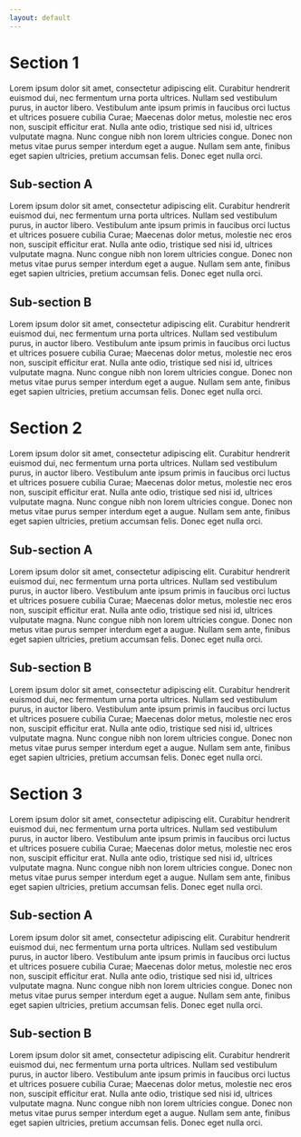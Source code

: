 ```yaml
---
layout: default
---
```

<h1 id="1">Section 1</h1>
<p>Lorem ipsum dolor sit amet, consectetur adipiscing elit. Curabitur hendrerit euismod dui, nec fermentum urna porta ultrices. Nullam sed vestibulum purus, in auctor libero. Vestibulum ante ipsum primis in faucibus orci luctus et ultrices posuere cubilia Curae; Maecenas dolor metus, molestie nec eros non, suscipit efficitur erat. Nulla ante odio, tristique sed nisi id, ultrices vulputate magna. Nunc congue nibh non lorem ultricies congue. Donec non metus vitae purus semper interdum eget a augue. Nullam sem ante, finibus eget sapien ultricies, pretium accumsan felis. Donec eget nulla orci.</p>
<h2 id="1.A">Sub-section A</h2>
<p>Lorem ipsum dolor sit amet, consectetur adipiscing elit. Curabitur hendrerit euismod dui, nec fermentum urna porta ultrices. Nullam sed vestibulum purus, in auctor libero. Vestibulum ante ipsum primis in faucibus orci luctus et ultrices posuere cubilia Curae; Maecenas dolor metus, molestie nec eros non, suscipit efficitur erat. Nulla ante odio, tristique sed nisi id, ultrices vulputate magna. Nunc congue nibh non lorem ultricies congue. Donec non metus vitae purus semper interdum eget a augue. Nullam sem ante, finibus eget sapien ultricies, pretium accumsan felis. Donec eget nulla orci.</p>
<h2 id="1.B">Sub-section B</h2>
<p>Lorem ipsum dolor sit amet, consectetur adipiscing elit. Curabitur hendrerit euismod dui, nec fermentum urna porta ultrices. Nullam sed vestibulum purus, in auctor libero. Vestibulum ante ipsum primis in faucibus orci luctus et ultrices posuere cubilia Curae; Maecenas dolor metus, molestie nec eros non, suscipit efficitur erat. Nulla ante odio, tristique sed nisi id, ultrices vulputate magna. Nunc congue nibh non lorem ultricies congue. Donec non metus vitae purus semper interdum eget a augue. Nullam sem ante, finibus eget sapien ultricies, pretium accumsan felis. Donec eget nulla orci.</p>
<h1 id="2">Section 2</h1>
<p>Lorem ipsum dolor sit amet, consectetur adipiscing elit. Curabitur hendrerit euismod dui, nec fermentum urna porta ultrices. Nullam sed vestibulum purus, in auctor libero. Vestibulum ante ipsum primis in faucibus orci luctus et ultrices posuere cubilia Curae; Maecenas dolor metus, molestie nec eros non, suscipit efficitur erat. Nulla ante odio, tristique sed nisi id, ultrices vulputate magna. Nunc congue nibh non lorem ultricies congue. Donec non metus vitae purus semper interdum eget a augue. Nullam sem ante, finibus eget sapien ultricies, pretium accumsan felis. Donec eget nulla orci.</p>
<h2 id="2.A">Sub-section A</h2>
<p>Lorem ipsum dolor sit amet, consectetur adipiscing elit. Curabitur hendrerit euismod dui, nec fermentum urna porta ultrices. Nullam sed vestibulum purus, in auctor libero. Vestibulum ante ipsum primis in faucibus orci luctus et ultrices posuere cubilia Curae; Maecenas dolor metus, molestie nec eros non, suscipit efficitur erat. Nulla ante odio, tristique sed nisi id, ultrices vulputate magna. Nunc congue nibh non lorem ultricies congue. Donec non metus vitae purus semper interdum eget a augue. Nullam sem ante, finibus eget sapien ultricies, pretium accumsan felis. Donec eget nulla orci.</p>
<h2 id="2.B">Sub-section B</h2>
<p>Lorem ipsum dolor sit amet, consectetur adipiscing elit. Curabitur hendrerit euismod dui, nec fermentum urna porta ultrices. Nullam sed vestibulum purus, in auctor libero. Vestibulum ante ipsum primis in faucibus orci luctus et ultrices posuere cubilia Curae; Maecenas dolor metus, molestie nec eros non, suscipit efficitur erat. Nulla ante odio, tristique sed nisi id, ultrices vulputate magna. Nunc congue nibh non lorem ultricies congue. Donec non metus vitae purus semper interdum eget a augue. Nullam sem ante, finibus eget sapien ultricies, pretium accumsan felis. Donec eget nulla orci.</p>
<h1 id="3">Section 3</h1>
<p>Lorem ipsum dolor sit amet, consectetur adipiscing elit. Curabitur hendrerit euismod dui, nec fermentum urna porta ultrices. Nullam sed vestibulum purus, in auctor libero. Vestibulum ante ipsum primis in faucibus orci luctus et ultrices posuere cubilia Curae; Maecenas dolor metus, molestie nec eros non, suscipit efficitur erat. Nulla ante odio, tristique sed nisi id, ultrices vulputate magna. Nunc congue nibh non lorem ultricies congue. Donec non metus vitae purus semper interdum eget a augue. Nullam sem ante, finibus eget sapien ultricies, pretium accumsan felis. Donec eget nulla orci.</p>
<h2 id="3.A">Sub-section A</h2>
<p>Lorem ipsum dolor sit amet, consectetur adipiscing elit. Curabitur hendrerit euismod dui, nec fermentum urna porta ultrices. Nullam sed vestibulum purus, in auctor libero. Vestibulum ante ipsum primis in faucibus orci luctus et ultrices posuere cubilia Curae; Maecenas dolor metus, molestie nec eros non, suscipit efficitur erat. Nulla ante odio, tristique sed nisi id, ultrices vulputate magna. Nunc congue nibh non lorem ultricies congue. Donec non metus vitae purus semper interdum eget a augue. Nullam sem ante, finibus eget sapien ultricies, pretium accumsan felis. Donec eget nulla orci.</p>
<h2 id="3.B">Sub-section B</h2>
<p>Lorem ipsum dolor sit amet, consectetur adipiscing elit. Curabitur hendrerit euismod dui, nec fermentum urna porta ultrices. Nullam sed vestibulum purus, in auctor libero. Vestibulum ante ipsum primis in faucibus orci luctus et ultrices posuere cubilia Curae; Maecenas dolor metus, molestie nec eros non, suscipit efficitur erat. Nulla ante odio, tristique sed nisi id, ultrices vulputate magna. Nunc congue nibh non lorem ultricies congue. Donec non metus vitae purus semper interdum eget a augue. Nullam sem ante, finibus eget sapien ultricies, pretium accumsan felis. Donec eget nulla orci.</p>